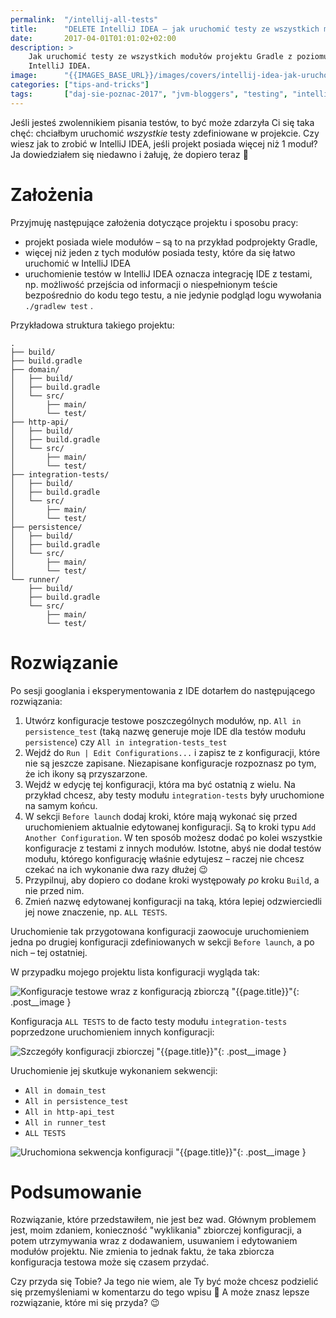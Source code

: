 ```yaml
---
permalink:  "/intellij-all-tests"
title:      "DELETE IntelliJ IDEA — jak uruchomić testy ze wszystkich modułów"
date:       2017-04-01T01:01:02+02:00
description: >
    Jak uruchomić testy ze wszystkich modułów projektu Gradle z poziomu
    IntelliJ IDEA.
image:      "{{IMAGES_BASE_URL}}/images/covers/intellij-idea-jak-uruchomic-testy-ze-wszystkich-modulow.png"
categories: ["tips-and-tricks"]
tags:       ["daj-sie-poznac-2017", "jvm-bloggers", "testing", "intellij-idea", "gradle"]
---
```


Jeśli jesteś zwolennikiem pisania testów, to być może zdarzyła Ci się taka chęć:
chciałbym uruchomić *wszystkie* testy zdefiniowane w projekcie. Czy wiesz jak to zrobić
w IntelliJ IDEA, jeśli projekt posiada więcej niż 1 moduł? Ja dowiedziałem się niedawno
i żałuję, że dopiero teraz 🙂

# Założenia

Przyjmuję następujące założenia dotyczące projektu i sposobu pracy:

* projekt posiada wiele modułów – są to na przykład podprojekty Gradle,
* więcej niż jeden z tych modułów posiada testy, które da się łatwo uruchomić
  w IntelliJ IDEA
* uruchomienie testów w IntelliJ IDEA oznacza integrację IDE z testami, np. możliwość
  przejścia od informacji o niespełnionym teście bezpośrednio do kodu tego testu,
  a nie jedynie podgląd logu wywołania `./gradlew test` .
  
Przykładowa struktura takiego projektu:
```
.
├── build/
├── build.gradle
├── domain/
│   ├── build/
│   ├── build.gradle
│   └── src/
│       ├── main/
│       └── test/
├── http-api/
│   ├── build/
│   ├── build.gradle
│   └── src/
│       ├── main/
│       └── test/
├── integration-tests/
│   ├── build/
│   ├── build.gradle
│   └── src/
│       ├── main/
│       └── test/
├── persistence/
│   ├── build/
│   ├── build.gradle
│   └── src/
│       ├── main/
│       └── test/
└── runner/
    ├── build/
    ├── build.gradle
    └── src/
        ├── main/
        └── test/
```
  
# Rozwiązanie

Po sesji googlania i eksperymentowania z IDE dotarłem do następującego rozwiązania:

1. Utwórz konfiguracje testowe poszczególnych modułów, np. `All in persistence_test`
   (taką nazwę generuje moje IDE dla testów modułu `persistence`)
   czy `All in integration-tests_test`
1. Wejdź do `Run | Edit Configurations...` i zapisz te z konfiguracji,
   które nie są jeszcze zapisane. Niezapisane konfiguracje rozpoznasz po tym, że ich
   ikony są przyszarzone.
1. Wejdź w edycję tej konfiguracji, która ma być ostatnią z wielu. Na przykład
   chcesz, aby testy modułu `integration-tests` były uruchomione na samym końcu.
1. W sekcji `Before launch` dodaj kroki, które mają wykonać się przed uruchomieniem
   aktualnie edytowanej konfiguracji. Są to kroki typu `Add Another Configuration`.
   W ten sposób możesz dodać po kolei wszystkie konfiguracje z testami z innych modułów.
   Istotne, abyś nie dodał testów modułu, którego konfigurację właśnie edytujesz –
   raczej nie chcesz czekać na ich wykonanie dwa razy dłużej 😉
1. Przypilnuj, aby dopiero co dodane kroki występowały *po* kroku `Build`, a nie przed
   nim.
1. Zmień nazwę edytowanej konfiguracji na taką, która lepiej odzwierciedli jej nowe
   znaczenie, np. `ALL TESTS`.

Uruchomienie tak przygotowana konfiguracji zaowocuje uruchomieniem jedna po drugiej
konfiguracji zdefiniowanych w sekcji `Before launch`, a po nich – tej ostatniej.

W przypadku mojego projektu lista konfiguracji wygląda tak:

![Konfiguracje testowe wraz z konfiguracją zbiorczą "{{page.title}}"]( {{IMAGES_BASE_URL}}/images/content/intellij-idea-jak-uruchomic-testy-ze-wszystkich-modulow/all-tests-edit.png ){: .post__image }

Konfiguracja `ALL TESTS` to de facto testy modułu
`integration-tests` poprzedzone uruchomieniem innych konfiguracji: 

![Szczegóły konfiguracji zbiorczej "{{page.title}}"]( {{IMAGES_BASE_URL}}/images/content/intellij-idea-jak-uruchomic-testy-ze-wszystkich-modulow/all-tests-before-launch.png ){: .post__image }

Uruchomienie jej skutkuje wykonaniem sekwencji:

* `All in domain_test`
* `All in persistence_test`
* `All in http-api_test`
* `All in runner_test`
* `ALL TESTS`

![Uruchomiona sekwencja konfiguracji "{{page.title}}"]( {{IMAGES_BASE_URL}}/images/content/intellij-idea-jak-uruchomic-testy-ze-wszystkich-modulow/all-tests-sequence.png ){: .post__image }

# Podsumowanie

Rozwiązanie, które przedstawiłem, nie jest bez wad. Głównym problemem jest,
moim zdaniem, konieczność "wyklikania" zbiorczej konfiguracji, a potem utrzymywania
wraz z dodawaniem, usuwaniem i edytowaniem modułów projektu.
Nie zmienia to jednak faktu, że taka zbiorcza konfiguracja testowa może się
czasem przydać.

Czy przyda się Tobie? Ja tego nie wiem, ale Ty być może chcesz podzielić
się przemyśleniami w komentarzu do tego wpisu 🙂 A może znasz lepsze
rozwiązanie, które mi się przyda? 😉